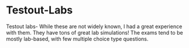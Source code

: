 # Testout-Labs
Testout labs- While these are not widely known, I had a great experience with them. They have tons of great lab simulations! The exams tend to be mostly lab-based, with few multiple choice type questions.
